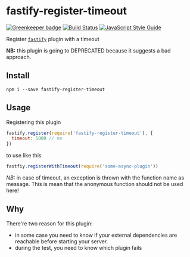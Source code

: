 # fastify-register-timeout
[![Greenkeeper badge](https://badges.greenkeeper.io/fastify/fastify-register-timeout.svg)](https://greenkeeper.io/) [![Build Status](https://travis-ci.org/fastify/fastify-register-timeout.svg?branch=master)](https://travis-ci.org/fastify/fastify-register-timeout) [![JavaScript Style Guide](https://img.shields.io/badge/code_style-standard-brightgreen.svg)](https://standardjs.com)

Register [`fastify`](https://github.com/fastify/fastify) plugin with a timeout

**NB:** this plugin is going to DEPRECATED because it suggests a bad approach.

## Install

```
npm i --save fastify-register-timeout
```

## Usage


Registering this plugin
```js
fastify.register(require('fastify-register-timeout'), {
  timeout: 5000 // ms
})
```

to use like this
```js
fastfiy.registerWithTimeout(require('some-async-plugin'))
```

*NB:* in case of timeout, an exception is thrown with the function name as message.
This is mean that the anonymous function should not be used here!

## Why

There're two reason for this plugin:
- in some case you need to know if your external dependencies are reachable before starting your server.
- during the test, you need to know which plugin fails
